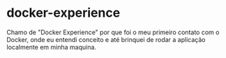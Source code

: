 # docker-experience
Chamo de "Docker Experience" por que foi o meu primeiro contato com o Docker, onde eu entendi conceito e até brinquei de rodar a aplicação localmente em minha maquina.
